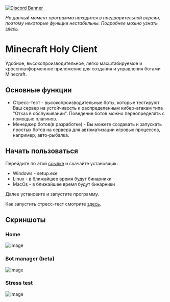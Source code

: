 [![Discord Banner](https://img.shields.io/badge/discord-join%20chat-46BC99)](https://discord.gg/HVDzx4rCgg)

*На данный момент программа находится в предварительной версии, поэтому некоторые функции нестабильны. Подробнее можно узнать [здесь](preview.md).*

# Minecraft Holy Client

Удобное, высокопроизводительное, легко масштабируемое и кроссплатформенное приложение для создания и управления ботами Minecraft.

## Основные функции

- Стресс-тест - высокопроизводительные боты, которые тестируют Ваш сервер на устойчивость к распределенным кибер-атакам типа "Отказ в обслуживании". Поведение ботов можно переопределять с помощью плагинов. 
- Менеджер ботов(в разработке) - Вы можете создавать и запускать простых ботов на сервера для автоматизации игровых процессов, например, авто-рыбалка.

## Начать пользоваться

Перейдите по этой [ссылке](https://github.com/Titlehhhh/Minecraft-Holy-Client/releases/tag/preview) и скачайте установщик:
 - Windows - setup.exe
 - Linux - в ближайшее время будут бинарники
 - MacOs - в ближайшее время будут бинарники

Далее установите и запустите программу.

Как запустить стресс-тест смотрите [здесь](docs/RunStressTest.md).

## Скриншоты

### Home
![image](https://github.com/Titlehhhh/Minecraft-Holy-Client/assets/93156853/9ea99c5f-423e-4320-a0e2-a8046abe01cf)

### Bot manager (beta)
![image](https://github.com/Titlehhhh/Minecraft-Holy-Client/assets/93156853/89b32d18-066b-4f25-96c7-61f567aa7728)

### Stress test
![image](https://github.com/Titlehhhh/Minecraft-Holy-Client/assets/93156853/23df982b-8f20-44a5-9197-82b43c9d8dfd)




